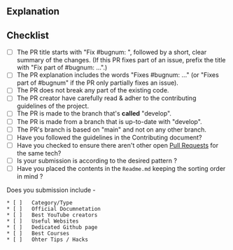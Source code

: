 ## Explanation
<!--
  - Explain what your PR does. If this PR fixes an existing bug, please include
  - "Fixes #bugnum:" in the explanation so that GitHub can auto-close the issue
  - when this PR is merged.
  -->

## Checklist
<!-- Please tick the relevant boxes by putting an "x" in them. -->

- [ ] The PR title starts with "Fix #bugnum: ", followed by a short, clear summary of the changes. (If this PR fixes part of an issue, prefix the title with "Fix part of #bugnum: ...".)
- [ ] The PR explanation includes the words "Fixes #bugnum: ..." (or "Fixes part of #bugnum" if the PR only partially fixes an issue).
- [ ] The PR does not break any part of the existing code.
- [ ] The PR creator have carefully read & adher to the contributing guidelines of the project.
- [ ] The PR is made to the branch that's **called** "develop".
- [ ] The PR is made from a branch that is up-to-date with "develop".
- [ ] The PR's branch is based on "main" and not on any other branch.
- [ ] Have you followed the guidelines in the Contributing document?
- [ ] Have you checked to ensure there aren't other open [Pull Requests](../../../pulls) for the same tech?
- [ ] Is your submission is according to the desired pattern ?
- [ ] Have you placed the contents in the `Readme.md` keeping the sorting order in mind ?

Does you submission include -

	* [ ]	Category/Type
	* [ ]	Official Documnetation  
	* [ ]	Best YouTube creators  
	* [ ]	Useful Websites  
	* [ ]	Dedicated Github page 
	* [ ]	Best Courses  
	* [ ]	Ohter Tips / Hacks 
